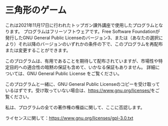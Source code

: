 # 三角形のゲーム
これは2021年11月17日に行われたトップガン課外講座で使用したプログラムとなります。
プログラムはフリーソフトウェアです。Free Software Foundationが発行したGNU General Public Licenseのバージョン3、または（あなたの選択により）それ以降のバージョンのいずれかの条件の下で、このプログラムを再配布または変更することができます。

このプログラムは、有用であることを期待して配布されていますが、市場性や特定目的への適合性の暗黙の保証も含めて、いかなる保証もありません。 詳細については、GNU General Public License をご覧ください。

このプログラムと一緒に、GNU General Public Licenseのコピーを受け取っているはずです。受け取っていない場合は、<https://www.gnu.org/licenses/>をご覧ください。

私は、プログラムの全ての著作権の権益に関して、ここに否認します。

ライセンスに関して：https://www.gnu.org/licenses/gpl-3.0.txt
